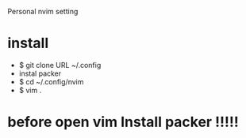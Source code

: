 Personal nvim setting 

# install 
- $ git clone URL ~/.config
- instal packer
- $ cd ~/.config/nvim 
- $ vim .

# before open vim Install packer !!!!! 
